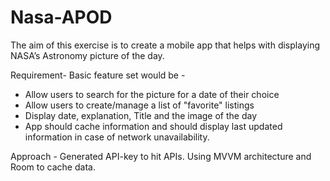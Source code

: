 # Nasa-APOD
The aim of this exercise is to create a mobile app that helps with displaying NASA’s Astronomy picture of the day.


Requirement-
Basic feature set would be -
- Allow users to search for the picture for a date of their choice
- Allow users to create/manage a list of "favorite" listings
- Display date, explanation, Title and the image of the day
- App should cache information and should display last updated information in case of
network unavailability.

Approach -
Generated API-key to hit APIs.
Using MVVM architecture and Room to cache data.
